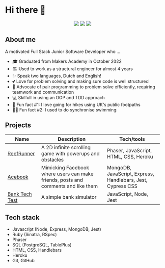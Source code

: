 # Hi there 👋

<div align="center">
  <a href="https://www.linkedin.com/in/naomi-schl%C3%B6sser-1a0861150/"><img src="https://img.shields.io/badge/LinkedIn-0077B5?style=for-the-badge&logo=linkedin&logoColor=white"></a>
    <a href="https://github.com/naomischlosser/CV/blob/main/CV-Naomi-Schlo%CC%88sser.pdf"><img src="https://img.shields.io/badge/PDF CV-97bcc8?style=for-the-badge&logo=cv&logoColor=white"></a>
    <a href="https://github.com/naomischlosser/CV"><img src="https://img.shields.io/badge/GithubCV-4B4B4B?style=for-the-badge&logo=github&logoColor=white"></a>
</div>

## About me
A motivated Full Stack Junior Software Developer who ...

- 🎓 Graduated from Makers Academy in October 2022
- 🏗️ Used to work as a structural engineer for almost 4 years
- ✨ Speak two languages, Dutch and English!
- 💕 Love for problem solving and making sure code is well structured
- 👥 Advocate of pair programming to problem solve efficiently, requiring teamwork and communication
- 💻 Skilfull in using an OOP and TDD approach
- 🌳 Fun fact #1: I love going for hikes using UK's public footpaths
- 🏊‍♀️ Fun fact #2: I used to do synchronise swimming

## Projects

| Name                                                             | Description       | Tech/tools                           |
| ---------------------------------------------------------------- | ----------------- | ------------------------------------ |
| [ReefRunner](https://github.com/naomischlosser/team-sea-urchins) | A 2D infinite scrolling game with powerups and obstacles | Phaser, JavaScript, HTML, CSS, Heroku |
| [Acebook](https://github.com/naomischlosser/acebook-node-slugs) | Mimicking Facebook where users can make friends, posts and comments and like them | MongoDB, JavaScript, Express, Handlebars, Jest, Cypress CSS |
| [Bank Tech Test](https://github.com/naomischlosser/individual-challenges/tree/main/bank-tech-test) | A simple bank simulator | JavaScript, Node, Jest |

## Tech stack
- Javascript (Node, Express, MongoDB, Jest)
- Ruby (Sinatra, RSpec)
- Phaser
- SQL (PostgreSQL, TablePlus)
- HTML, CSS, Handlebars
- Heroku
- Git, GitHub
